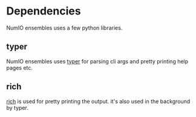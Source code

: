 # Dependencies
NumIO ensembles uses a few python libraries.

## typer

NumIO ensembles uses [typer](https://typer.tiangolo.com/) for parsing cli args and pretty printing help pages etc.


## rich
[rich](https://github.com/Textualize/rich) is used for pretty printing the output. it's also used in the background by typer.